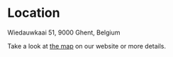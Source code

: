 # Location

Wiedauwkaai 51, 9000 Ghent, Belgium

Take a look at [the map](https://hackerspace.gent/landing/contact.php) on our website or more details.
